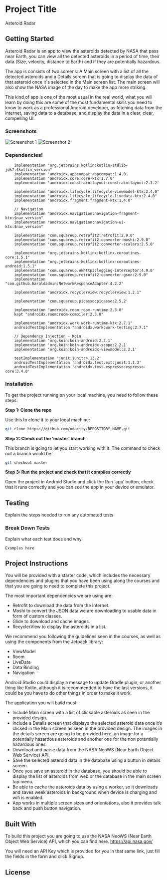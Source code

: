 # Project Title

Asteroid Radar

## Getting Started

Asteroid Radar is an app to view the asteroids detected by NASA that pass near Earth, you can view all the detected asteroids in a period of time, their data (Size, velocity, distance to Earth) and if they are potentially hazardous.

The app is consists of two screens: A Main screen with a list of all the detected asteroids and a Details screen that is going to display the data of that asteroid once it´s selected in the Main screen list. The main screen will also show the NASA image of the day to make the app more striking.

This kind of app is one of the most usual in the real world, what you will learn by doing this are some of the most fundamental skills you need to know to work as a professional Android developer, as fetching data from the internet, saving data to a database, and display the data in a clear, clear, compelling UI.

### Screenshots

![Screenshot 1](https://user-images.githubusercontent.com/13904560/145113859-0be5404a-5680-4de1-9062-c5255cb36aad.png)
![Screenshot 2](https://user-images.githubusercontent.com/13904560/145113880-79925763-4a5b-4449-9125-b6a9d1f2d9cb.png)

### Dependencies!


```
    implementation "org.jetbrains.kotlin:kotlin-stdlib-jdk7:$kotlin_version"
    implementation 'androidx.appcompat:appcompat:1.4.0'
    implementation 'androidx.core:core-ktx:1.7.0'
    implementation 'androidx.constraintlayout:constraintlayout:2.1.2'

    implementation "androidx.lifecycle:lifecycle-viewmodel-ktx:2.4.0"
    implementation "androidx.lifecycle:lifecycle-livedata-ktx:2.4.0"
    implementation 'androidx.fragment:fragment-ktx:1.4.0'

    // Navigation
    implementation "androidx.navigation:navigation-fragment-ktx:$nav_version"
    implementation "androidx.navigation:navigation-ui-ktx:$nav_version"

    implementation "com.squareup.retrofit2:retrofit:2.9.0"
    implementation "com.squareup.retrofit2:converter-moshi:2.9.0"
    implementation 'com.squareup.retrofit2:converter-scalars:2.5.0'

    implementation "org.jetbrains.kotlinx:kotlinx-coroutines-core:1.5.1"
    implementation "org.jetbrains.kotlinx:kotlinx-coroutines-android:1.5.1"
    implementation 'com.squareup.okhttp3:logging-interceptor:4.9.0'
    implementation "com.squareup.retrofit2:converter-gson:2.9.0"
    implementation "com.github.haroldadmin:NetworkResponseAdapter:4.2.2"

    implementation "androidx.recyclerview:recyclerview:1.2.1"

    implementation 'com.squareup.picasso:picasso:2.5.2'

    implementation "androidx.room:room-runtime:2.3.0"
    kapt "androidx.room:room-compiler:2.3.0"

    implementation "androidx.work:work-runtime-ktx:2.7.1"
    androidTestImplementation "androidx.work:work-testing:2.7.1"

    // Dependency Injection - Koin
    implementation 'org.koin:koin-android:2.2.1'
    implementation 'org.koin:koin-androidx-scope:2.2.1'
    implementation 'org.koin:koin-androidx-viewmodel:2.2.1'

    testImplementation 'junit:junit:4.13.2'
    androidTestImplementation 'androidx.test.ext:junit:1.1.3'
    androidTestImplementation 'androidx.test.espresso:espresso-core:3.4.0'
```

### Installation

To get the project running on your local machine, you need to follow these steps:

**Step 1: Clone the repo**

Use this to clone it to your local machine:
```bash
git clone https://github.com/udacity/REPOSITORY_NAME.git
```

**Step 2: Check out the ‘master’ branch**

This branch is going to let you start working with it. The command to check out a branch would be:

```bash
git checkout master
```

**Step 3: Run the project and check that it compiles correctly**

Open the project in Android Studio and click the Run ‘app’ button, check that it runs correctly and you can see the app in your device or emulator.

## Testing

Explain the steps needed to run any automated tests

### Break Down Tests

Explain what each test does and why

```
Examples here
```
## Project Instructions

You will be provided with a starter code, which includes the necessary dependencies and plugins that you have been using along the courses and that you are going to need to complete this project. 

The most important dependencies we are using are:
- Retrofit to download the data from the Internet.
- Moshi to convert the JSON data we are downloading to usable data in form of custom classes.
- Glide to download and cache images.
- RecyclerView to display the asteroids in a list.

We recommend you following the guidelines seen in the courses, as well as using the components from the Jetpack library:
- ViewModel
- Room
- LiveData
- Data Binding
- Navigation

Android Studio could display a message to update Gradle plugin, or another thing like Kotlin, although it is recommended to have the last versions, it could be you have to do other things in order to make it work.

The application you will build must:
- Include Main screen with a list of clickable asteroids as seen in the provided design.
- Include a Details screen that displays the selected asteroid data once it’s clicked in the Main screen as seen in the provided design. The images in the details screen are going to be provided here, an image for a potentially hazardous asteroids and another one for the non potentially hazardous ones.
- Download and parse data from the NASA NeoWS (Near Earth Object Web Service) API.
- Save the selected asteroid data in the database using a button in details screen.
- Once you save an asteroid in the database, you should be able to display the list of asteroids from web or the database in the main screen top menu.
- Be able to cache the asteroids data by using a worker, so it downloads and saves week asteroids in background when device is charging and wifi is enabled.
- App works in multiple screen sizes and orientations, also it provides talk back and push button navigation.


## Built With

To build this project you are going to use the NASA NeoWS (Near Earth Object Web Service) API, which you can find here.
https://api.nasa.gov/

You will need an API Key which is provided for you in that same link, just fill the fields in the form and click Signup.

## License


